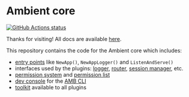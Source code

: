 # Ambient core <!-- omit in toc -->

[![GitHub Actions status](https://github.com/ambientkit/ambient/actions/workflows/unit-tests.yml/badge.svg)](https://github.com/ambientkit/ambient/actions)

Thanks for visiting! All docs are available [here](https://ambientkit.github.io/).

This repository contains the code for the Ambient core which includes:

- [entry points](https://github.com/ambientkit/ambient/blob/main/app.go) like `NewApp()`, `NewAppLogger()` and `ListenAndServe()`
- interfaces used by the plugins: [logger](https://github.com/ambientkit/ambient/blob/main/ambient_logger.go), [router](https://github.com/ambientkit/ambient/blob/main/ambient_router.go), [session manager](https://github.com/ambientkit/ambient/blob/main/ambient_session.go), etc.
- [permission system](https://github.com/ambientkit/ambient/blob/main/securesite.go) and [permission list](https://github.com/ambientkit/ambient/blob/main/model_grant.go)
- [dev console](https://github.com/ambientkit/ambient/blob/main/devconsole.go) for the [AMB CLI](https://github.com/ambientkit/amb)
- [toolkit](https://github.com/ambientkit/ambient/blob/main/ambient_toolkit.go) available to all plugins